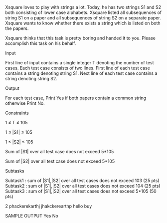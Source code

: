 Xsquare loves to play with strings a lot. Today, he has two strings S1 and S2 both consisting of lower case alphabets. Xsquare listed all subsequences of string S1 on a paper and all subsequences of string S2 on a separate paper. Xsquare wants to know whether there exists a string which is listed on both the papers.

Xsquare thinks that this task is pretty boring and handed it to you. Please accomplish this task on his behalf.

Input

First line of input contains a single integer T denoting the number of test cases. Each test case consists of two lines. First line of each test case contains a string denoting string S1. Next line of each test case contains a string denoting string S2.

Output

For each test case, Print Yes if both papers contain a common string otherwise Print No.

Constraints

1 ≤ T ≤ 105

1 ≤ |S1| ≤ 105

1 ≤ |S2| ≤ 105

Sum of |S1| over all test case does not exceed 5*105

Sum of |S2| over all test case does not exceed 5*105

Subtasks

Subtask1 : sum of |S1|,|S2| over all test cases does not exceed 103 (25 pts)
Subtask2 : sum of |S1|,|S2| over all test cases does not exceed 104 (25 pts)
Subtask3 : sum of |S1|,|S2| over all test cases does not exceed 5*105 (50 pts)

 
2
phackerekarthj
jhakckerearthp
hello
buy

SAMPLE OUTPUT 
Yes
No